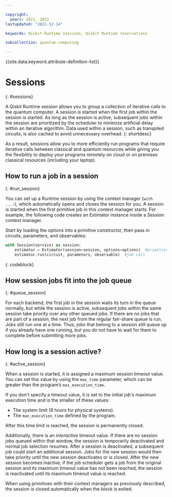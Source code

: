 ```yaml
---

copyright:
  years: 2021, 2022
lastupdated: "2022-12-14"

keywords: Qiskit Runtime sessions, Qiskit Runtime reservations

subcollection: quantum-computing

---
```


{{site.data.keyword.attribute-definition-list}}


# Sessions
{: #sessions}

A Qiskit Runtime session allows you to group a collection of iterative calls to the quantum computer. A session is started when the first job within the session is started. As long as the session is active, subsequent jobs within the session are prioritized by the scheduler to minimize artificial delay within an iterative algorithm. Data used within a session, such as transpiled circuits, is also cached to avoid unnecessary overhead.
{: shortdesc}

As a result, sessions allow you to more efficiently run programs that require iterative calls between classical and quantum resources while giving you the flexibility to deploy your programs remotely on cloud or on premises classical resources (including your laptop).

## How to run a job in a session
{: #run_session}

You can set up a Runtime session by using the context manager (`with ...:`), which automatically opens and closes the session for you. A session is started when the first primitive job in this context manager starts. For example, the following code creates an Estimator instance inside a Session context manager.

Start by loading the options into a primitive constructor, then pass in circuits, parameters, and observables:

```Python
with Session(service) as session:
    estimator = Estimator(session=session, options=options)  #primitive constructor
    estimator.run(circuit, parameters, observable)  #job call
```
{: codeblock}

## How session jobs fit into the job queue
{: #queue_session}

For each backend, the first job in the session waits its turn in the queue normally, but while the session is active, subsequent jobs within the same session take priority over any other queued jobs. If there are no jobs that are part of a session, the next job from the regular fair-share queue is run. Jobs still run one at a time. Thus, jobs that belong to a session still queue up if you already have one running, but you do not have to wait for them to complete before submitting more jobs.

## How long is a session active?
{: #active_session}

When a session is started, it is assigned a maximum session timeout value.  You can set this value by using the `max_time` parameter, which can be greater than the program’s `max_execution_time`.


If you don't specify a timeout value, it is set to the initial job's maximum execution time and is the smaller of these values:
   *  The system limit (8 hours for physical systems).
   *  The `max_execution_time` defined by the program.

After this time limit is reached, the session is permanently closed.

Additionally, there is an _interactive_ timeout value. If there are no session jobs queued within that window, the session is temporarily deactivated and normal job selection resumes. After a session is deactivated, a subsequent job could start an additional session.  Jobs for the new session would then take priority until the new session deactivates or is closed. After the new session becomes inactive, if the job scheduler gets a job from the original session and its maximum timeout value has not been reached, the session is reactivated until its maximum timeout value is reached.

When using primitives with their context managers as previously described, the session is closed automatically when the block is exited.
